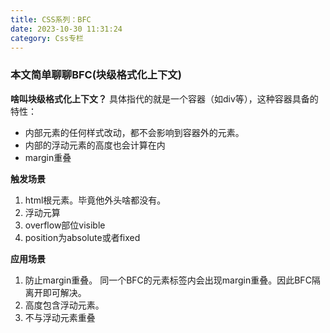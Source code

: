 ```yaml
---
title: CSS系列：BFC
date: 2023-10-30 11:31:24
category: Css专栏
---
```


### 本文简单聊聊BFC(块级格式化上下文)

**啥叫块级格式化上下文？**
具体指代的就是一个容器（如div等），这种容器具备的特性：
- 内部元素的任何样式改动，都不会影响到容器外的元素。
- 内部的浮动元素的高度也会计算在内
- margin重叠


**触发场景**
1. html根元素。毕竟他外头啥都没有。
2. 浮动元算
3. overflow部位visible
4. position为absolute或者fixed

**应用场景**
1. 防止margin重叠。
同一个BFC的元素标签内会出现margin重叠。因此BFC隔离开即可解决。
2. 高度包含浮动元素。
3. 不与浮动元素重叠